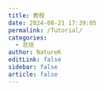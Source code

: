 ```yaml
---
title: 教程
date: 2024-08-21 17:39:05
permalink: /Tutorial/
categories:
  - 总括
author: NatureK
editLink: false
sidebar: false
article: false
---
```

